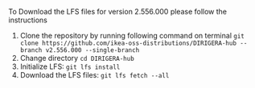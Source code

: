 To Download the LFS files for version 2.556.000 please follow the instructions

1. Clone the repository by running following command on terminal `git clone https://github.com/ikea-oss-distributions/DIRIGERA-hub --branch v2.556.000 --single-branch`
4. Change directory `cd DIRIGERA-hub`
5. Initialize LFS: `git lfs install`
6. Download the LFS files: `git lfs fetch --all`
